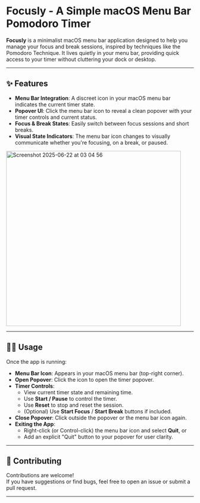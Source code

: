 # Focusly - A Simple macOS Menu Bar Pomodoro Timer

**Focusly** is a minimalist macOS menu bar application designed to help you manage your focus and break sessions, inspired by techniques like the Pomodoro Technique. It lives quietly in your menu bar, providing quick access to your timer without cluttering your dock or desktop.

---

## ✨ Features

- **Menu Bar Integration**: A discreet icon in your macOS menu bar indicates the current timer state.
- **Popover UI**: Click the menu bar icon to reveal a clean popover with your timer controls and current status.
- **Focus & Break States**: Easily switch between focus sessions and short breaks.
- **Visual State Indicators**: The menu bar icon changes to visually communicate whether you're focusing, on a break, or paused.

<img width="469" alt="Screenshot 2025-06-22 at 03 04 56" src="https://github.com/user-attachments/assets/84257c35-c409-4e2f-8759-03e2d65e7d79" />


---

## 👨‍💻 Usage

Once the app is running:

- **Menu Bar Icon**: Appears in your macOS menu bar (top-right corner).
- **Open Popover**: Click the icon to open the timer popover.
- **Timer Controls**:
  - View current timer state and remaining time.
  - Use **Start / Pause** to control the timer.
  - Use **Reset** to stop and reset the session.
  - (Optional) Use **Start Focus** / **Start Break** buttons if included.
- **Close Popover**: Click outside the popover or the menu bar icon again.
- **Exiting the App**:
  - Right-click (or Control-click) the menu bar icon and select **Quit**, or
  - Add an explicit "Quit" button to your popover for user clarity.

---

## 🤝 Contributing

Contributions are welcome!  
If you have suggestions or find bugs, feel free to open an issue or submit a pull request.

---

